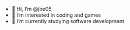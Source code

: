 - 👋 Hi, I’m @jbe05
- 👀 I’m interested in coding and games
- 🌱 I’m currently studying software development
